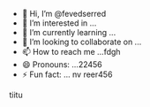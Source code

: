 - 👋 Hi, I’m @fevedserred
- 👀 I’m interested in ...
- 🌱 I’m currently learning ...
- 💞️ I’m looking to collaborate on ...
- 📫 How to reach me ...fdgh
- 😄 Pronouns: ...22456
- ⚡ Fun fact: ...
nv reer456
<!---lk.
fevedserred/fevedserred is a ✨ special ✨ reposisdftory because its `README.md` (this file) appears on your GitHub profile.
You can click the Preview link to take a look at your changes.
--->tiitu
